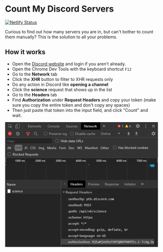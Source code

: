 # Count My Discord Servers

[![Netlify Status](https://api.netlify.com/api/v1/badges/6549ae7f-26b5-4584-9614-d2e4aacab216/deploy-status)](https://app.netlify.com/sites/velvety-khapse-a5767b/deploys)

Curious to find out how many servers you are in, but can't bother to count them manually? This is the solution to all your problems.

## How it works

- Open the [Discord website](https://discord.com/app) and login if you aren't already.
- Open the Chrome Dev Tools with the keyboard shortcut `F12`
- Go to the **Network** tab
- Click the **XHR** button to filter to XHR requests only
- Do any action in Discord like **opening a channel**
- Click the **science** request that shows up in the list
- Go to the **Headers** tab
- Find **Authorization** under **Request Headers** and copy your token (make sure you copy the entire token and don't copy any spaces)
- Then just paste that token into the input field, and click "Count" and wait.

![instructions image](/public/authorization.png?raw=true "Instructions Image")
